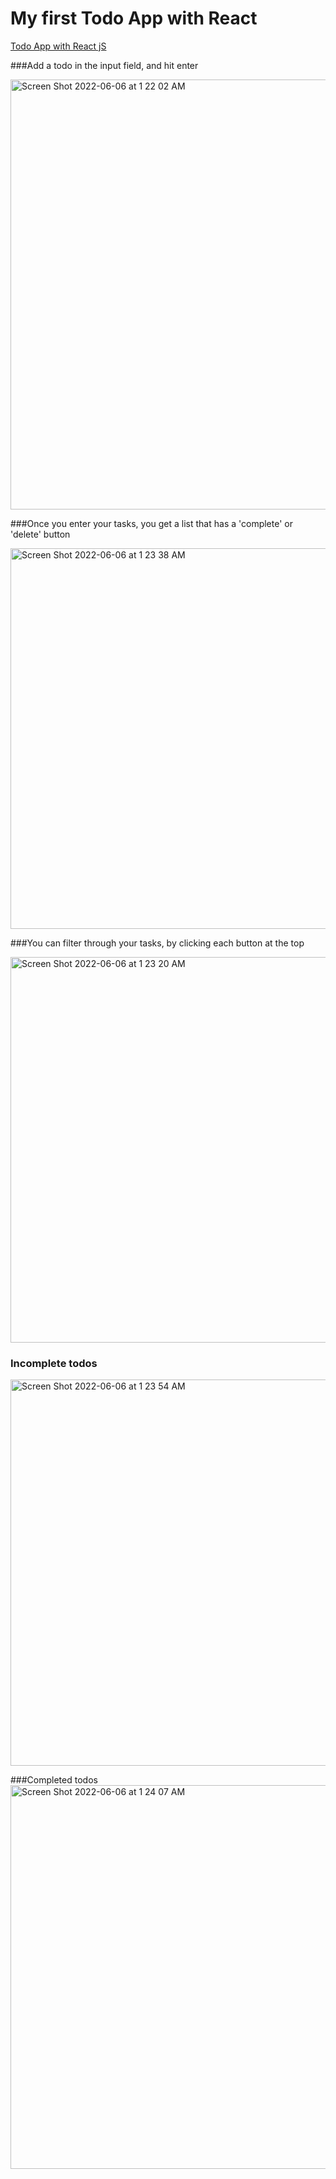 # My first Todo App with React


[Todo App with React jS](https://oswhyte-todoapp-react.netlify.app/)

###Add a todo in the input field, and hit enter

<img width="688" alt="Screen Shot 2022-06-06 at 1 22 02 AM" src="https://user-images.githubusercontent.com/92553207/172100047-6cac7a8e-5bb3-45b1-b72c-23790a466c77.png">

###Once you enter your tasks, you get a list that has a 'complete' or 'delete' button

<img width="609" alt="Screen Shot 2022-06-06 at 1 23 38 AM" src="https://user-images.githubusercontent.com/92553207/172100112-937ed2db-0635-4a50-b310-7f82c54e2026.png">


###You can filter through your tasks, by clicking each button at the top

<img width="617" alt="Screen Shot 2022-06-06 at 1 23 20 AM" src="https://user-images.githubusercontent.com/92553207/172100332-d6910e4f-30ec-4cec-8c49-83396c9f6469.png">


### Incomplete todos

<img width="618" alt="Screen Shot 2022-06-06 at 1 23 54 AM" src="https://user-images.githubusercontent.com/92553207/172100392-7682f734-b18b-4d52-9e9f-d71007c189c2.png">

###Completed todos
<img width="614" alt="Screen Shot 2022-06-06 at 1 24 07 AM" src="https://user-images.githubusercontent.com/92553207/172100444-f14a7eb9-94c8-4a72-820b-a62d20353304.png">


